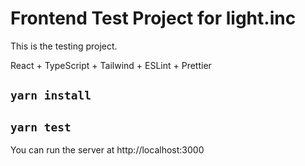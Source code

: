 # Frontend Test Project for light.inc

This is the testing project.

React + TypeScript + Tailwind + ESLint + Prettier

## `yarn install`

## `yarn test`

You can run the server at http://localhost:3000

